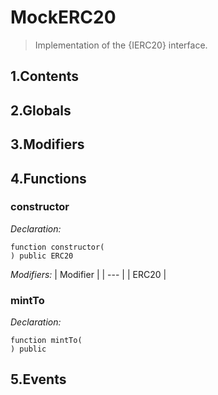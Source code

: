 # MockERC20



> Implementation of the {IERC20} interface.

## 1.Contents
<!-- START doctoc -->
<!-- END doctoc -->

## 2.Globals

## 3.Modifiers

## 4.Functions

### constructor



*Declaration:*
```solidity
function constructor(
) public ERC20
```
*Modifiers:*
| Modifier |
| --- |
| ERC20 |




### mintTo



*Declaration:*
```solidity
function mintTo(
) public
```




## 5.Events
